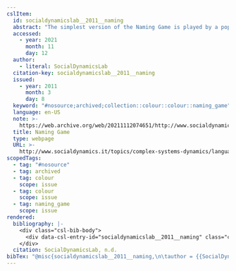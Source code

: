 ```yaml
---
cslItem:
  id: socialdynamicslab__2011__naming
  abstract: "The simplest version of the Naming Game is played by a population of\_N\_agents\_trying to bootstrap a common vocabulary for “naming” a certain number of objects in their environment. The objects can …"
  accessed:
    - year: 2021
      month: 11
      day: 12
  author:
    - literal: SocialDynamicsLab
  citation-key: socialdynamicslab__2011__naming
  issued:
    - year: 2011
      month: 3
      day: 8
  keyword: "#nosource;archived;collection::colour::colour::naming_game"
  language: en-US
  note: >-
    https://web.archive.org/web/20211112074651/http://www.socialdynamics.it/topics/complex-systems-dynamics/language-dynamics/naming_game/
  title: Naming Game
  type: webpage
  URL: >-
    http://www.socialdynamics.it/topics/complex-systems-dynamics/language-dynamics/naming_game/
scopedTags:
  - tag: "#nosource"
  - tag: archived
  - tag: colour
    scope: issue
  - tag: colour
    scope: issue
  - tag: naming_game
    scope: issue
rendered:
  bibliography: |-
    <div class="csl-bib-body">
      <div data-csl-entry-id="socialdynamicslab__2011__naming" class="csl-entry">SocialDynamicsLab. n.d.. <i>Naming Game</i>. http://www.socialdynamics.it/topics/complex-systems-dynamics/language-dynamics/naming_game/</div>
    </div>
  citation: SocialDynamicsLab, n.d.
bibTex: "@misc{socialdynamicslab__2011__naming,\n\tauthor = {{SocialDynamicsLab}},\n\tnote = {https://web.archive.org/web/20211112074651/http://www.socialdynamics.it/topics/complex-systems-dynamics/language-dynamics/naming\\textunderscore{}game/},\n\ttitle = {Naming {Game}},\n\thowpublished = {http://www.socialdynamics.it/topics/complex-systems-dynamics/language-dynamics/naming\\textunderscore{}game/},\n}\n\n"
---
```

